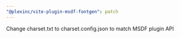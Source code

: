 ```yaml
---
"@plexinc/vite-plugin-msdf-fontgen": patch
---
```


Change charset.txt to charset.config.json to match MSDF plugin API
